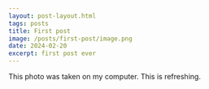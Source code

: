 ```yaml
---
layout: post-layout.html
tags: posts
title: First post
image: /posts/first-post/image.png
date: 2024-02-20
excerpt: first post ever
---
```


This photo was taken on my computer. This is refreshing.